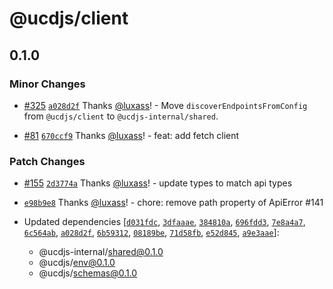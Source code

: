 # @ucdjs/client

## 0.1.0

### Minor Changes

- [#325](https://github.com/ucdjs/ucd/pull/325) [`a028d2f`](https://github.com/ucdjs/ucd/commit/a028d2f37091a90c76c66ca8c10e43b45b999868) Thanks [@luxass](https://github.com/luxass)! - Move `discoverEndpointsFromConfig` from `@ucdjs/client` to `@ucdjs-internal/shared`.

- [#81](https://github.com/ucdjs/ucd/pull/81) [`670ccf9`](https://github.com/ucdjs/ucd/commit/670ccf97acfd893b75180ce7158314db653c4976) Thanks [@luxass](https://github.com/luxass)! - feat: add fetch client

### Patch Changes

- [#155](https://github.com/ucdjs/ucd/pull/155) [`2d3774a`](https://github.com/ucdjs/ucd/commit/2d3774afe4786e45385ba3af19f160487541a64e) Thanks [@luxass](https://github.com/luxass)! - update types to match api types

- [`e98b9e8`](https://github.com/ucdjs/ucd/commit/e98b9e8a443b815ce38b6f0a94314a2bb982dd77) Thanks [@luxass](https://github.com/luxass)! - chore: remove path property of ApiError #141

- Updated dependencies [[`d031fdc`](https://github.com/ucdjs/ucd/commit/d031fdc4426120e901f7f26072c17d2de2f3bd59), [`3dfaaae`](https://github.com/ucdjs/ucd/commit/3dfaaaebfbf4f03c0d9755db3fa0601ff825fbce), [`384810a`](https://github.com/ucdjs/ucd/commit/384810a92e9f68f207b349177842149e758e5813), [`696fdd3`](https://github.com/ucdjs/ucd/commit/696fdd340a2b2faddfcd142e285294f1cc715c1a), [`7e8a4a7`](https://github.com/ucdjs/ucd/commit/7e8a4a7b0511af98b87a6004e479cdc46df570c5), [`6c564ab`](https://github.com/ucdjs/ucd/commit/6c564aba7670bd2f5d98e9720828031bb8eb0532), [`a028d2f`](https://github.com/ucdjs/ucd/commit/a028d2f37091a90c76c66ca8c10e43b45b999868), [`6b59312`](https://github.com/ucdjs/ucd/commit/6b5931201a9a19a1b8d70f25680e22d4ae0f0743), [`08189be`](https://github.com/ucdjs/ucd/commit/08189be0432803fe77ab19d9855b38aadaea5459), [`71d58fb`](https://github.com/ucdjs/ucd/commit/71d58fbf37f580e54a42600dcc4c71f3a63443c0), [`e52d845`](https://github.com/ucdjs/ucd/commit/e52d845b52027c625e72395a8295cbcdae5317e8), [`a9e3aae`](https://github.com/ucdjs/ucd/commit/a9e3aae0efd15e07c50b58b827857631f0553640)]:
  - @ucdjs-internal/shared@0.1.0
  - @ucdjs/env@0.1.0
  - @ucdjs/schemas@0.1.0

